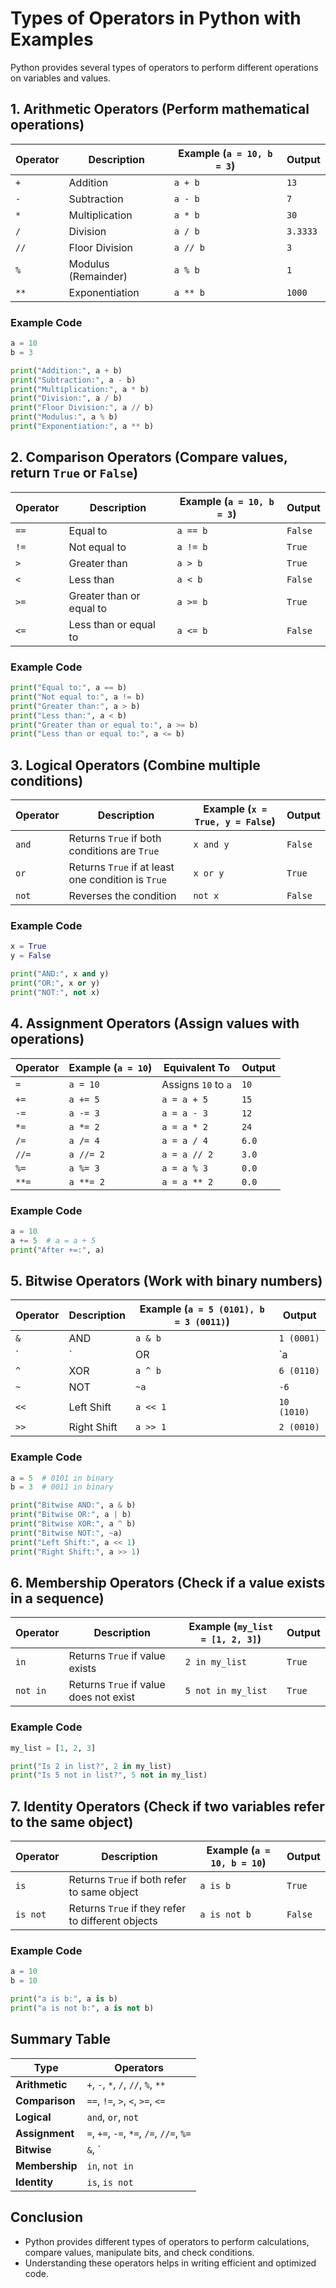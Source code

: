 # Types of Operators in Python with Examples

Python provides several types of operators to perform different operations on variables and values.

## 1. Arithmetic Operators (Perform mathematical operations)

| Operator | Description | Example (`a = 10, b = 3`) | Output |
|----------|------------|-------------------------|--------|
| `+` | Addition | `a + b` | `13` |
| `-` | Subtraction | `a - b` | `7` |
| `*` | Multiplication | `a * b` | `30` |
| `/` | Division | `a / b` | `3.3333` |
| `//` | Floor Division | `a // b` | `3` |
| `%` | Modulus (Remainder) | `a % b` | `1` |
| `**` | Exponentiation | `a ** b` | `1000` |

### Example Code
```python
a = 10
b = 3

print("Addition:", a + b)
print("Subtraction:", a - b)
print("Multiplication:", a * b)
print("Division:", a / b)
print("Floor Division:", a // b)
print("Modulus:", a % b)
print("Exponentiation:", a ** b)
```

## 2. Comparison Operators (Compare values, return `True` or `False`)

| Operator | Description | Example (`a = 10, b = 3`) | Output |
|----------|------------|-------------------------|--------|
| `==` | Equal to | `a == b` | `False` |
| `!=` | Not equal to | `a != b` | `True` |
| `>` | Greater than | `a > b` | `True` |
| `<` | Less than | `a < b` | `False` |
| `>=` | Greater than or equal to | `a >= b` | `True` |
| `<=` | Less than or equal to | `a <= b` | `False` |

### Example Code
```python
print("Equal to:", a == b)
print("Not equal to:", a != b)
print("Greater than:", a > b)
print("Less than:", a < b)
print("Greater than or equal to:", a >= b)
print("Less than or equal to:", a <= b)
```

## 3. Logical Operators (Combine multiple conditions)

| Operator | Description | Example (`x = True, y = False`) | Output |
|----------|------------|-------------------------|--------|
| `and` | Returns `True` if both conditions are `True` | `x and y` | `False` |
| `or` | Returns `True` if at least one condition is `True` | `x or y` | `True` |
| `not` | Reverses the condition | `not x` | `False` |

### Example Code
```python
x = True
y = False

print("AND:", x and y)
print("OR:", x or y)
print("NOT:", not x)
```

## 4. Assignment Operators (Assign values with operations)

| Operator | Example (`a = 10`) | Equivalent To | Output |
|----------|-----------------|--------------|--------|
| `=` | `a = 10` | Assigns `10` to `a` | `10` |
| `+=` | `a += 5` | `a = a + 5` | `15` |
| `-=` | `a -= 3` | `a = a - 3` | `12` |
| `*=` | `a *= 2` | `a = a * 2` | `24` |
| `/=` | `a /= 4` | `a = a / 4` | `6.0` |
| `//=` | `a //= 2` | `a = a // 2` | `3.0` |
| `%=` | `a %= 3` | `a = a % 3` | `0.0` |
| `**=` | `a **= 2` | `a = a ** 2` | `0.0` |

### Example Code
```python
a = 10
a += 5  # a = a + 5
print("After +=:", a)
```

## 5. Bitwise Operators (Work with binary numbers)

| Operator | Description | Example (`a = 5 (0101), b = 3 (0011)`) | Output |
|----------|------------|--------------------------------|--------|
| `&` | AND | `a & b` | `1 (0001)` |
| `|` | OR | `a | b` | `7 (0111)` |
| `^` | XOR | `a ^ b` | `6 (0110)` |
| `~` | NOT | `~a` | `-6` |
| `<<` | Left Shift | `a << 1` | `10 (1010)` |
| `>>` | Right Shift | `a >> 1` | `2 (0010)` |

### Example Code
```python
a = 5  # 0101 in binary
b = 3  # 0011 in binary

print("Bitwise AND:", a & b)
print("Bitwise OR:", a | b)
print("Bitwise XOR:", a ^ b)
print("Bitwise NOT:", ~a)
print("Left Shift:", a << 1)
print("Right Shift:", a >> 1)
```

## 6. Membership Operators (Check if a value exists in a sequence)

| Operator | Description | Example (`my_list = [1, 2, 3]`) | Output |
|----------|------------|-------------------------|--------|
| `in` | Returns `True` if value exists | `2 in my_list` | `True` |
| `not in` | Returns `True` if value does not exist | `5 not in my_list` | `True` |

### Example Code
```python
my_list = [1, 2, 3]

print("Is 2 in list?", 2 in my_list)
print("Is 5 not in list?", 5 not in my_list)
```

## 7. Identity Operators (Check if two variables refer to the same object)

| Operator | Description | Example (`a = 10, b = 10`) | Output |
|----------|------------|-------------------------|--------|
| `is` | Returns `True` if both refer to same object | `a is b` | `True` |
| `is not` | Returns `True` if they refer to different objects | `a is not b` | `False` |

### Example Code
```python
a = 10
b = 10

print("a is b:", a is b)
print("a is not b:", a is not b)
```

## Summary Table

| Type | Operators |
|------|----------|
| **Arithmetic** | `+`, `-`, `*`, `/`, `//`, `%`, `**` |
| **Comparison** | `==`, `!=`, `>`, `<`, `>=`, `<=` |
| **Logical** | `and`, `or`, `not` |
| **Assignment** | `=`, `+=`, `-=`, `*=`, `/=`, `//=`, `%=` |
| **Bitwise** | `&`, `|`, `^`, `~`, `<<`, `>>` |
| **Membership** | `in`, `not in` |
| **Identity** | `is`, `is not` |

## Conclusion
- Python provides different types of operators to perform calculations, compare values, manipulate bits, and check conditions.
- Understanding these operators helps in writing efficient and optimized code.

